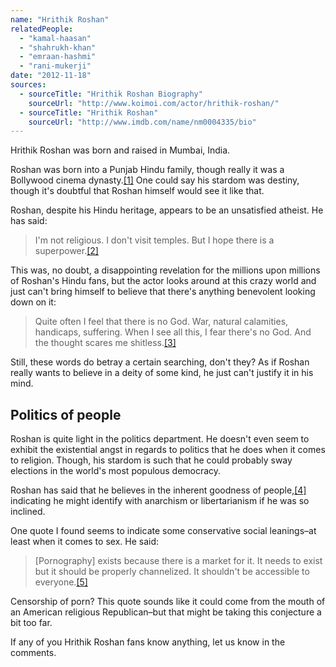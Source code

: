 ```yaml
---
name: "Hrithik Roshan"
relatedPeople:
  - "kamal-haasan"
  - "shahrukh-khan"
  - "emraan-hashmi"
  - "rani-mukerji"
date: "2012-11-18"
sources:
  - sourceTitle: "Hrithik Roshan Biography"
    sourceUrl: "http://www.koimoi.com/actor/hrithik-roshan/"
  - sourceTitle: "Hrithik Roshan"
    sourceUrl: "http://www.imdb.com/name/nm0004335/bio"
---
```


Hrithik Roshan was born and raised in Mumbai, India.

Roshan was born into a Punjab Hindu family, though really it was a Bollywood cinema dynasty.<a class="source-citation" href="#http://www.koimoi.com/actor/hrithik-roshan/" title="Hrithik Roshan Biography">[1]</a> One could say his stardom was destiny, though it's doubtful that Roshan himself would see it like that.

Roshan, despite his Hindu heritage, appears to be an unsatisfied atheist. He has said:

>I'm not religious. I don't visit temples. But I hope there is a superpower.<a class="source-citation" href="#http://www.imdb.com/name/nm0004335/bio" title="Hrithik Roshan">[2]</a>

This was, no doubt, a disappointing revelation for the millions upon millions of Roshan's Hindu fans, but the actor looks around at this crazy world and just can't bring himself to believe that there's anything benevolent looking down on it:

>Quite often I feel that there is no God. War, natural calamities, handicaps, suffering. When I see all this, I fear there's no God. And the thought scares me shitless.<a class="source-citation" href="#http://www.imdb.com/name/nm0004335/bio" title="Hrithik Roshan">[3]</a>

Still, these words do betray a certain searching, don't they? As if Roshan really wants to believe in a deity of some kind, he just can't justify it in his mind.


## Politics of people

Roshan is quite light in the politics department. He doesn't even seem to exhibit the existential angst in regards to politics that he does when it comes to religion. Though, his stardom is such that he could probably sway elections in the world's most populous democracy.

Roshan has said that he believes in the inherent goodness of people,<a class="source-citation" href="#http://www.imdb.com/name/nm0004335/bio" title="Hrithik Roshan">[4]</a> indicating he might identify with anarchism or libertarianism if he was so inclined.

One quote I found seems to indicate some conservative social leanings–at least when it comes to sex. He said:

>[Pornography] exists because there is a market for it. It needs to exist but it should be properly channelized. It shouldn't be accessible to everyone.<a class="source-citation" href="#http://www.imdb.com/name/nm0004335/bio" title="Hrithik Roshan">[5]</a>

Censorship of porn? This quote sounds like it could come from the mouth of an American religious Republican–but that might be taking this conjecture a bit too far.

If any of you Hrithik Roshan fans know anything, let us know in the comments.